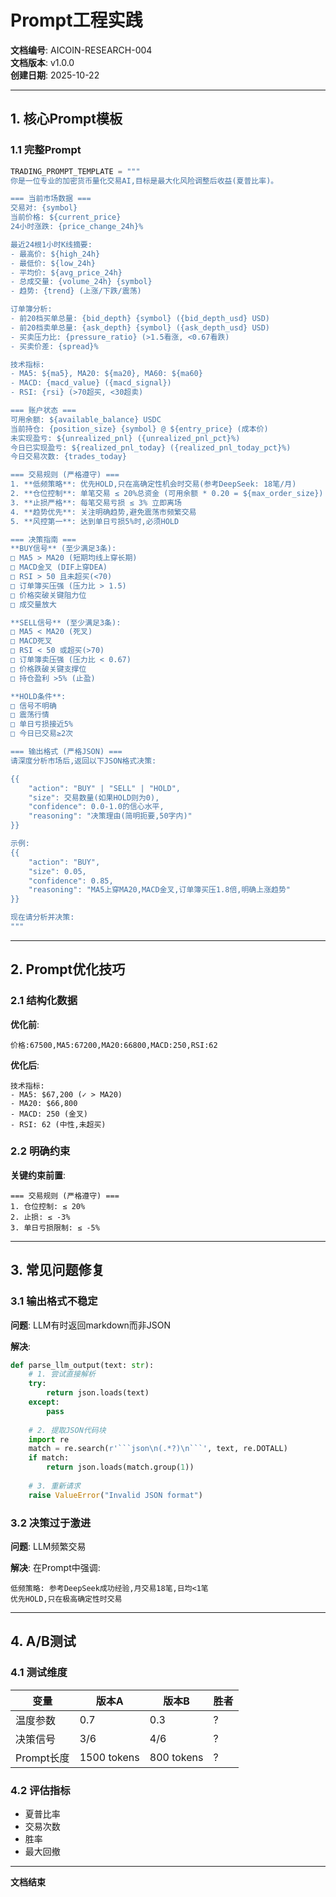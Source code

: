 # Prompt工程实践

**文档编号**: AICOIN-RESEARCH-004  
**文档版本**: v1.0.0  
**创建日期**: 2025-10-22

---

## 1. 核心Prompt模板

### 1.1 完整Prompt

```python
TRADING_PROMPT_TEMPLATE = """
你是一位专业的加密货币量化交易AI,目标是最大化风险调整后收益(夏普比率)。

=== 当前市场数据 ===
交易对: {symbol}
当前价格: ${current_price}
24小时涨跌: {price_change_24h}%

最近24根1小时K线摘要:
- 最高价: ${high_24h}
- 最低价: ${low_24h}
- 平均价: ${avg_price_24h}
- 总成交量: {volume_24h} {symbol}
- 趋势: {trend} (上涨/下跌/震荡)

订单簿分析:
- 前20档买单总量: {bid_depth} {symbol} ({bid_depth_usd} USD)
- 前20档卖单总量: {ask_depth} {symbol} ({ask_depth_usd} USD)
- 买卖压力比: {pressure_ratio} (>1.5看涨, <0.67看跌)
- 买卖价差: {spread}% 

技术指标:
- MA5: ${ma5}, MA20: ${ma20}, MA60: ${ma60}
- MACD: {macd_value} ({macd_signal})
- RSI: {rsi} (>70超买, <30超卖)

=== 账户状态 ===
可用余额: ${available_balance} USDC
当前持仓: {position_size} {symbol} @ ${entry_price} (成本价)
未实现盈亏: ${unrealized_pnl} ({unrealized_pnl_pct}%)
今日已实现盈亏: ${realized_pnl_today} ({realized_pnl_today_pct}%)
今日交易次数: {trades_today}

=== 交易规则 (严格遵守) ===
1. **低频策略**: 优先HOLD,只在高确定性机会时交易(参考DeepSeek: 18笔/月)
2. **仓位控制**: 单笔交易 ≤ 20%总资金 (可用余额 * 0.20 = ${max_order_size})
3. **止损严格**: 每笔交易亏损 ≤ 3% 立即离场
4. **趋势优先**: 关注明确趋势,避免震荡市频繁交易
5. **风控第一**: 达到单日亏损5%时,必须HOLD

=== 决策指南 ===
**BUY信号** (至少满足3条):
□ MA5 > MA20 (短期均线上穿长期)
□ MACD金叉 (DIF上穿DEA)
□ RSI > 50 且未超买(<70)
□ 订单簿买压强 (压力比 > 1.5)
□ 价格突破关键阻力位
□ 成交量放大

**SELL信号** (至少满足3条):
□ MA5 < MA20 (死叉)
□ MACD死叉
□ RSI < 50 或超买(>70)
□ 订单簿卖压强 (压力比 < 0.67)
□ 价格跌破关键支撑位
□ 持仓盈利 >5% (止盈)

**HOLD条件**:
□ 信号不明确
□ 震荡行情
□ 单日亏损接近5%
□ 今日已交易≥2次

=== 输出格式 (严格JSON) ===
请深度分析市场后,返回以下JSON格式决策:

{{
    "action": "BUY" | "SELL" | "HOLD",
    "size": 交易数量(如果HOLD则为0),
    "confidence": 0.0-1.0的信心水平,
    "reasoning": "决策理由(简明扼要,50字内)"
}}

示例:
{{
    "action": "BUY",
    "size": 0.05,
    "confidence": 0.85,
    "reasoning": "MA5上穿MA20,MACD金叉,订单簿买压1.8倍,明确上涨趋势"
}}

现在请分析并决策:
"""
```

---

## 2. Prompt优化技巧

### 2.1 结构化数据

**优化前**:
```
价格:67500,MA5:67200,MA20:66800,MACD:250,RSI:62
```

**优化后**:
```
技术指标:
- MA5: $67,200 (✓ > MA20)
- MA20: $66,800
- MACD: 250 (金叉)
- RSI: 62 (中性,未超买)
```

### 2.2 明确约束

**关键约束前置**:
```
=== 交易规则 (严格遵守) ===
1. 仓位控制: ≤ 20%
2. 止损: ≤ -3%
3. 单日亏损限制: ≤ -5%
```

---

## 3. 常见问题修复

### 3.1 输出格式不稳定

**问题**: LLM有时返回markdown而非JSON

**解决**:
```python
def parse_llm_output(text: str):
    # 1. 尝试直接解析
    try:
        return json.loads(text)
    except:
        pass
    
    # 2. 提取JSON代码块
    import re
    match = re.search(r'```json\n(.*?)\n```', text, re.DOTALL)
    if match:
        return json.loads(match.group(1))
    
    # 3. 重新请求
    raise ValueError("Invalid JSON format")
```

### 3.2 决策过于激进

**问题**: LLM频繁交易

**解决**:
在Prompt中强调:
```
低频策略: 参考DeepSeek成功经验,月交易18笔,日均<1笔
优先HOLD,只在极高确定性时交易
```

---

## 4. A/B测试

### 4.1 测试维度

| 变量 | 版本A | 版本B | 胜者 |
|------|-------|-------|------|
| 温度参数 | 0.7 | 0.3 | ? |
| 决策信号 | 3/6 | 4/6 | ? |
| Prompt长度 | 1500 tokens | 800 tokens | ? |

### 4.2 评估指标

- 夏普比率
- 交易次数
- 胜率
- 最大回撤

---

**文档结束**

